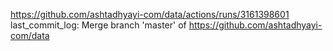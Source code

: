 https://github.com/ashtadhyayi-com/data/actions/runs/3161398601
last_commit_log: Merge branch 'master' of https://github.com/ashtadhyayi-com/data